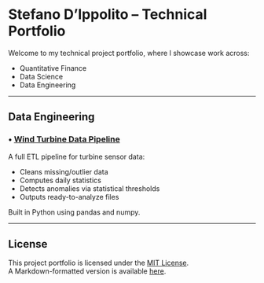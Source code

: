 # Stefano D’Ippolito – Technical Portfolio

Welcome to my technical project portfolio, where I showcase work across:

- Quantitative Finance
- Data Science
- Data Engineering

---

## Data Engineering

### • [Wind Turbine Data Pipeline](data-engineering/wind-turbine-pipeline/)
A full ETL pipeline for turbine sensor data:
- Cleans missing/outlier data
- Computes daily statistics
- Detects anomalies via statistical thresholds
- Outputs ready-to-analyze files

Built in Python using pandas and numpy.

---

## License

This project portfolio is licensed under the [MIT License](/LICENSE).  
A Markdown-formatted version is available [here](/LICENSE.md).

